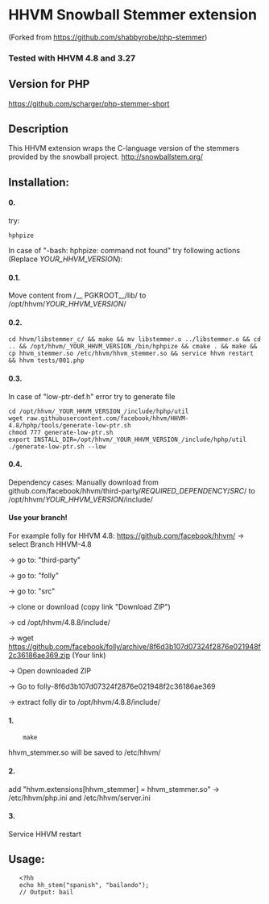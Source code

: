 # HHVM Snowball Stemmer extension
(Forked from https://github.com/shabbyrobe/php-stemmer)

### Tested with HHVM 4.8 and 3.27

## Version for PHP
https://github.com/scharger/php-stemmer-short

## Description
This HHVM extension wraps the C-language version of the stemmers provided by the
snowball project. http://snowballstem.org/

## Installation:

#### 0.
try:
```shell
hphpize
```

In case of "-bash: hphpize: command not found" try following actions (Replace _YOUR_HHVM_VERSION_):

#### 0.1.
Move content from /__ PGKROOT__/lib/ to /opt/hhvm/_YOUR_HHVM_VERSION_/

#### 0.2.
```shell
cd hhvm/libstemmer_c/ && make && mv libstemmer.o ../libstemmer.o && cd .. && /opt/hhvm/_YOUR_HHVM_VERSION_/bin/hphpize && cmake . && make && cp hhvm_stemmer.so /etc/hhvm/hhvm_stemmer.so && service hhvm restart && hhvm tests/001.php
```

#### 0.3.
In case of "low-ptr-def.h" error try to generate file

```shell
cd /opt/hhvm/_YOUR_HHVM_VERSION_/include/hphp/util
wget raw.githubusercontent.com/facebook/hhvm/HHVM-4.8/hphp/tools/generate-low-ptr.sh
chmod 777 generate-low-ptr.sh
export INSTALL_DIR=/opt/hhvm/_YOUR_HHVM_VERSION_/include/hphp/util
./generate-low-ptr.sh --low
```

#### 0.4.
Dependency cases:
Manually download from github.com/facebook/hhvm/third-party/_REQUIRED_DEPENDENCY_/_SRC_/ 
to 
/opt/hhvm/_YOUR_HHVM_VERSION_/include/

#### Use your branch!

For example folly for HHVM 4.8:
https://github.com/facebook/hhvm/
-> select Branch HHVM-4.8

-> go to: "third-party"

-> go to: "folly"

-> go to: "src"

-> clone or download (copy link "Download ZIP")

-> cd /opt/hhvm/4.8.8/include/

-> wget https://github.com/facebook/folly/archive/8f6d3b107d07324f2876e021948f2c36186ae369.zip (Your link)

-> Open downloaded ZIP

-> Go to folly-8f6d3b107d07324f2876e021948f2c36186ae369

-> extract folly dir to /opt/hhvm/4.8.8/include/


#### 1. 
```shell
	make
```
	
hhvm_stemmer.so will be saved to /etc/hhvm/

#### 2.
add "hhvm.extensions[hhvm_stemmer] = hhvm_stemmer.so" -> /etc/hhvm/php.ini and /etc/hhvm/server.ini

#### 3.
Service HHVM restart


## Usage:

```hack   
   <?hh
   echo hh_stem("spanish", "bailando");
   // Output: bail
```
